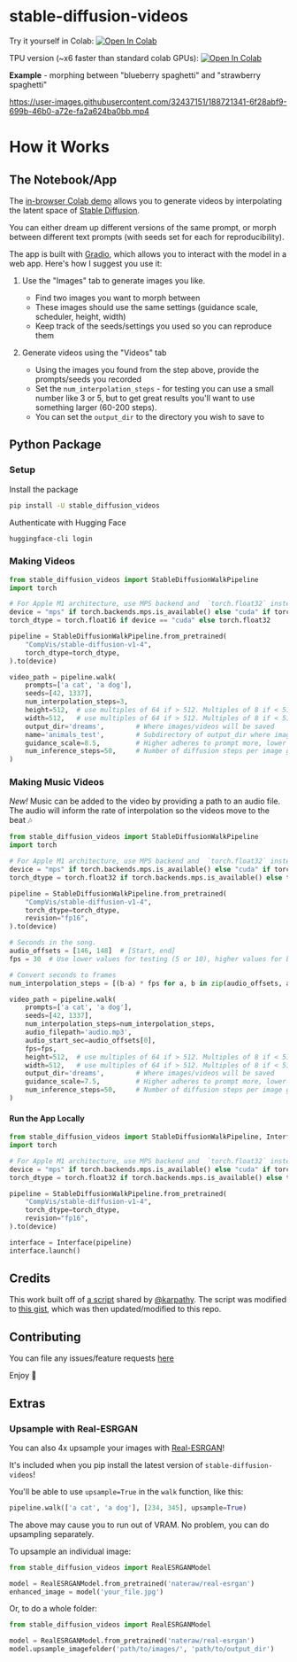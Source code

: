 # stable-diffusion-videos

Try it yourself in Colab: [![Open In Colab](https://colab.research.google.com/assets/colab-badge.svg)](https://colab.research.google.com/github/nateraw/stable-diffusion-videos/blob/main/stable_diffusion_videos.ipynb)

TPU version (~x6 faster than standard colab GPUs): [![Open In Colab](https://colab.research.google.com/assets/colab-badge.svg)](https://colab.research.google.com/github/nateraw/stable-diffusion-videos/blob/main/flax_stable_diffusion_videos.ipynb)

**Example** - morphing between "blueberry spaghetti" and "strawberry spaghetti"

https://user-images.githubusercontent.com/32437151/188721341-6f28abf9-699b-46b0-a72e-fa2a624ba0bb.mp4

# How it Works

## The Notebook/App

The [in-browser Colab demo](https://colab.research.google.com/github/nateraw/stable-diffusion-videos/blob/main/stable_diffusion_videos.ipynb) allows you to generate videos by interpolating the latent space of [Stable Diffusion](https://github.com/CompVis/stable-diffusion).

You can either dream up different versions of the same prompt, or morph between different text prompts (with seeds set for each for reproducibility).

The app is built with [Gradio](https://gradio.app/), which allows you to interact with the model in a web app. Here's how I suggest you use it:

1. Use the "Images" tab to generate images you like.
    - Find two images you want to morph between
    - These images should use the same settings (guidance scale, scheduler, height, width)
    - Keep track of the seeds/settings you used so you can reproduce them

2. Generate videos using the "Videos" tab
    - Using the images you found from the step above, provide the prompts/seeds you recorded
    - Set the `num_interpolation_steps` - for testing you can use a small number like 3 or 5, but to get great results you'll want to use something larger (60-200 steps). 
    - You can set the `output_dir` to the directory you wish to save to

## Python Package

### Setup

Install the package

```bash
pip install -U stable_diffusion_videos
```

Authenticate with Hugging Face

```bash
huggingface-cli login
```

### Making Videos

```python
from stable_diffusion_videos import StableDiffusionWalkPipeline
import torch

# For Apple M1 architecture, use MPS backend and  `torch.float32` instead, as `torch.float16` is not available on MPS.
device = "mps" if torch.backends.mps.is_available() else "cuda" if torch.backends.cuda.is_available() else "cpu"
torch_dtype = torch.float16 if device == "cuda" else torch.float32

pipeline = StableDiffusionWalkPipeline.from_pretrained(
    "CompVis/stable-diffusion-v1-4",
    torch_dtype=torch_dtype,
).to(device)

video_path = pipeline.walk(
    prompts=['a cat', 'a dog'],
    seeds=[42, 1337],
    num_interpolation_steps=3,
    height=512,  # use multiples of 64 if > 512. Multiples of 8 if < 512.
    width=512,   # use multiples of 64 if > 512. Multiples of 8 if < 512.
    output_dir='dreams',        # Where images/videos will be saved
    name='animals_test',        # Subdirectory of output_dir where images/videos will be saved
    guidance_scale=8.5,         # Higher adheres to prompt more, lower lets model take the wheel
    num_inference_steps=50,     # Number of diffusion steps per image generated. 50 is good default
)
```

### Making Music Videos

*New!* Music can be added to the video by providing a path to an audio file. The audio will inform the rate of interpolation so the videos move to the beat 🎶

```python
from stable_diffusion_videos import StableDiffusionWalkPipeline
import torch

# For Apple M1 architecture, use MPS backend and  `torch.float32` instead, as `torch.float16` is not available on MPS.
device = "mps" if torch.backends.mps.is_available() else "cuda" if torch.backends.cuda.is_available() else "cpu"
torch_dtype = torch.float32 if torch.backends.mps.is_available() else torch.float16

pipeline = StableDiffusionWalkPipeline.from_pretrained(
    "CompVis/stable-diffusion-v1-4",
    torch_dtype=torch_dtype,
    revision="fp16",
).to(device)

# Seconds in the song.
audio_offsets = [146, 148]  # [Start, end]
fps = 30  # Use lower values for testing (5 or 10), higher values for better quality (30 or 60)

# Convert seconds to frames
num_interpolation_steps = [(b-a) * fps for a, b in zip(audio_offsets, audio_offsets[1:])]

video_path = pipeline.walk(
    prompts=['a cat', 'a dog'],
    seeds=[42, 1337],
    num_interpolation_steps=num_interpolation_steps,
    audio_filepath='audio.mp3',
    audio_start_sec=audio_offsets[0],
    fps=fps,
    height=512,  # use multiples of 64 if > 512. Multiples of 8 if < 512.
    width=512,   # use multiples of 64 if > 512. Multiples of 8 if < 512.
    output_dir='dreams',        # Where images/videos will be saved
    guidance_scale=7.5,         # Higher adheres to prompt more, lower lets model take the wheel
    num_inference_steps=50,     # Number of diffusion steps per image generated. 50 is good default
)
```

#### Run the App Locally

```python
from stable_diffusion_videos import StableDiffusionWalkPipeline, Interface
import torch

# For Apple M1 architecture, use MPS backend and  `torch.float32` instead, as `torch.float16` is not available on MPS.
device = "mps" if torch.backends.mps.is_available() else "cuda" if torch.backends.cuda.is_available() else "cpu"
torch_dtype = torch.float32 if torch.backends.mps.is_available() else torch.float16

pipeline = StableDiffusionWalkPipeline.from_pretrained(
    "CompVis/stable-diffusion-v1-4",
    torch_dtype=torch_dtype,
    revision="fp16",
).to(device)

interface = Interface(pipeline)
interface.launch()
```

## Credits

This work built off of [a script](https://gist.github.com/karpathy/00103b0037c5aaea32fe1da1af553355
) shared by [@karpathy](https://github.com/karpathy). The script was modified to [this gist](https://gist.github.com/nateraw/c989468b74c616ebbc6474aa8cdd9e53), which was then updated/modified to this repo. 

## Contributing

You can file any issues/feature requests [here](https://github.com/nateraw/stable-diffusion-videos/issues)

Enjoy 🤗

## Extras

### Upsample with Real-ESRGAN

You can also 4x upsample your images with [Real-ESRGAN](https://github.com/xinntao/Real-ESRGAN)!

It's included when you pip install the latest version of `stable-diffusion-videos`! 

You'll be able to use `upsample=True` in the `walk` function, like this:

```python
pipeline.walk(['a cat', 'a dog'], [234, 345], upsample=True)
```

The above may cause you to run out of VRAM. No problem, you can do upsampling separately.

To upsample an individual image:

```python
from stable_diffusion_videos import RealESRGANModel

model = RealESRGANModel.from_pretrained('nateraw/real-esrgan')
enhanced_image = model('your_file.jpg')
```

Or, to do a whole folder:

```python
from stable_diffusion_videos import RealESRGANModel

model = RealESRGANModel.from_pretrained('nateraw/real-esrgan')
model.upsample_imagefolder('path/to/images/', 'path/to/output_dir')
```


